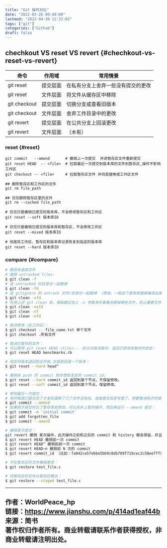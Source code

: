 ```yaml
---
title: "Git 操作对比"
date: "2022-03-26 09:48:00"
lastmod: "2022-04-30 12:32:02"
tags: ["git"]
categories: ["Github"]
draft: false
---
```


## chechkout VS reset VS revert {#chechkout-vs-reset-vs-revert}

| 命令         | 作用域 | 常用情景          |
|------------|-----|---------------|
| git reset    | 提交层面 | 在私有分支上舍弃一些没有提交的更改 |
| git reset    | 文件层面 | 将文件从缓存区中移除 |
| git checkout | 提交层面 | 切换分支或查看旧版本 |
| git checkout | 文件层面 | 舍弃工作目录中的更改 |
| git revert   | 提交层面 | 在公共分支上回滚更改 |
| git revert   | 文件层面 | （木有）          |


### reset {#reset}

```shell
git commit   --amend       # 撤销上一次提交  并讲暂存区文件重新提交
git reset HEAD  -- <file>  # 拉取最近一次提交到版本库的文件到暂存区,操作不影响工作区
git checkout -- <file>     # 拉取暂存区文件 并将其替换成工作区文件

## 删除暂存区和工作区的文件
git rm file_path

## 仅仅删除暂存区里的文件
git rm --cached file_path

# 仅仅只是撤销已提交的版本库，不会修改暂存区和工作区
git reset --soft 版本库ID

# 仅仅只是撤销已提交的版本库和暂存区，不会修改工作区
git reset --mixed 版本库ID

# 彻底将工作区、暂存区和版本库记录恢复到指定的版本库
git reset --hard 版本库ID
```


### compare {#compare}

```bash
# 删除未追踪文件
# 删除 untracked files-
$ git clean -f
# 连 untracked 的目录也一起删掉
$ git clean -fd
# 连 gitignore 的 untrack 文件/目录也一起删掉 （慎用，一般这个是用来删掉编译出来的 .o 之类的文件用的）
$ git clean -xfd
# 在用上述 git clean 前，墙裂建议加上 -n 参数来先看看会删掉哪些文件，防止重要文件被误删
$ git clean -nxfd
$ git clean -nf
$ git clean -nfd

# 取消修改（在工作区）：
$ git checkout -- file_name.txt 单个文件
$ git checkout .所有文件

# 取消已暂存的文件：
# 可以使用 git reset HEAD <file>... 的方式取消暂存，返回已修改未暂存的状态：
$ git reset HEAD benchmarks.rb

# 现在将版本退回到合并前,也就是回退一个版本：
$ git reset --hard head^

# 撤销未 push 的 commit 到你想恢复到的 commit_id:
$ git reset --hard commit_id 返回到某个节点，不保留修改。
$ git reset --soft commit_id 返回到某个节点，保留修改。

# 修改最后一次提交：
# 有时候我们提交完了才发现漏掉了几个文件没有加，或者提交信息写错了。想要撤消刚才的提交操作，可以使用 --amend 选项重新提交：
$ git commit --amend
# 如果刚才提交时忘了暂存某些修改，可以先补上暂存操作，然后再运行 --amend 提交：
$ git commit -m 'initial commit'
$ git add forgotten_file
$ git commit --amend

# 撤销某次提交：
git revert 撤销 某次操作，此次操作之前和之后的 commit 和 history 都会保留，并且把这次撤销作为一次最新的提交：
$ git revert HEAD 撤销前一次 commit
$ git revert HEAD^ 撤销前前一次 commit
$ git revert HEAD~n 撤销前 N 次的 commit
$ git revert commit_id （比如：fa042ce57ebbe5bb9c8db709f719cec2c58ee7ff）撤销指定的版本，撤销也会作为一次提交进行保存。

# 不在暂存区的文件撤销更改：
$ git restore test_file.c

# 将暂存区的文件从暂存区撤出：
$ git restore --staged test_file.c
```

---
作者：WorldPeace_hp<br />
链接：<https://www.jianshu.com/p/414ad1eaf44b><br />
来源：简书<br />
著作权归作者所有。商业转载请联系作者获得授权，非商业转载请注明出处。
---
